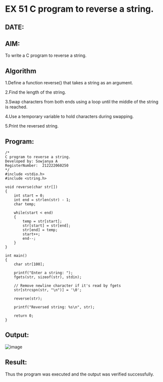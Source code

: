 # EX 51 C program to reverse a string.
## DATE:
## AIM:
To write a C program to reverse a string.

## Algorithm
1.Define a function reverse() that takes a string as an argument.

2.Find the length of the string.

3.Swap characters from both ends using a loop until the middle of the string is reached.

4.Use a temporary variable to hold characters during swapping.

5.Print the reversed string.

## Program:
```
/*
C program to reverse a string.
Developed by: Sowjanya A
RegisterNumber:  212222060250
*/
#include <stdio.h>
#include <string.h>

void reverse(char str[])
{
    int start = 0;
    int end = strlen(str) - 1;
    char temp;

    while(start < end)
    {
        temp = str[start];
        str[start] = str[end];
        str[end] = temp;
        start++;
        end--;
    }
}

int main()
{
    char str[100];

    printf("Enter a string: ");
    fgets(str, sizeof(str), stdin);

    // Remove newline character if it's read by fgets
    str[strcspn(str, "\n")] = '\0';

    reverse(str);

    printf("Reversed string: %s\n", str);

    return 0;
}

```

## Output:

![image](https://github.com/user-attachments/assets/411c344c-3cb0-4c13-8144-c204e4d816ca)


## Result:
Thus the program was executed and the output was verified successfully.
